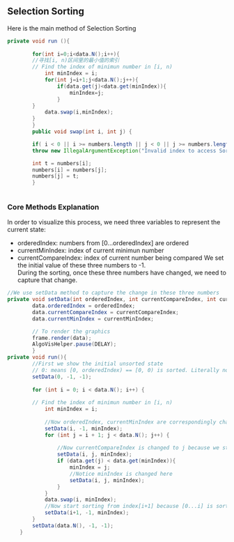 ## Selection Sorting 
Here is the main method of Selection Sorting
```java
private void run (){
    
        for(int i=0;i<data.N();i++){
        //寻找[i, n)区间里的最小值的索引
        // Find the index of minimun number in [i, n) 
            int minIndex = i;
            for(int j=i+1;j<data.N();j++){
                if(data.get(j)<data.get(minIndex)){
                    minIndex=j;
                }
        }
            data.swap(i,minIndex);
        }
        }
        public void swap(int i, int j) {

        if( i < 0 || i >= numbers.length || j < 0 || j >= numbers.length)
        throw new IllegalArgumentException("Invalid index to access Sort Data.");

        int t = numbers[i];
        numbers[i] = numbers[j];
        numbers[j] = t;
        }
        
```
### Core Methods Explanation
In order to visualize this process, we need three variables to represent the current state:
- orderedIndex: numbers from [0...orderedIndex] are ordered 
- currentMinIndex: index of current minimun number
- currentCompareIndex: index of current number being compared
We set the initial value of these three numbers to -1.    
During the sorting, once these three numbers have changed, we need to capture that change.
```java
//We use setData method to capture the change in these three numbers
private void setData(int orderedIndex, int currentCompareIndex, int currentMinIndex){
        data.orderedIndex = orderedIndex;
        data.currentCompareIndex = currentCompareIndex;
        data.currentMinIndex = currentMinIndex;

        // To render the graphics
        frame.render(data);
        AlgoVisHelper.pause(DELAY);
        }
private void run(){
        //First we show the initial unsorted state
        // 0: means [0, orderedIndex) == [0, 0) is sorted. Literally no numbers are sorted
        setData(0, -1, -1);
      
        for (int i = 0; i < data.N(); i++) {
            
        // Find the index of minimun number in [i, n)
            int minIndex = i;
            
            //Now orderedIndex, currentMinIndex are correspondingly changed to i, minIndex
            setData(i, -1, minIndex);
            for (int j = i + 1; j < data.N(); j++) {
                
                //Now currentCompareIndex is changed to j because we start comparing
                setData(i, j, minIndex);
                if (data.get(j) < data.get(minIndex)){
                    minIndex = j;
                    //Notice minIndex is changed here
                    setData(i, j, minIndex);
                }
            }
            data.swap(i, minIndex);
            //Now start sorting from index[i+1] because [0...i] is sorted
            setData(i+1, -1, minIndex);
        }
        setData(data.N(), -1, -1);
    }
    
```
